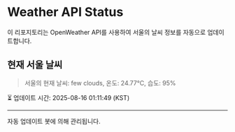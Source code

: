 
# Weather API Status

이 리포지토리는 OpenWeather API를 사용하여 서울의 날씨 정보를 자동으로 업데이트합니다.

## 현재 서울 날씨
> 서울의 현재 날씨: few clouds, 온도: 24.77°C, 습도: 95%

⏳ 업데이트 시간: 2025-08-16 01:11:49 (KST)

---
자동 업데이트 봇에 의해 관리됩니다.
